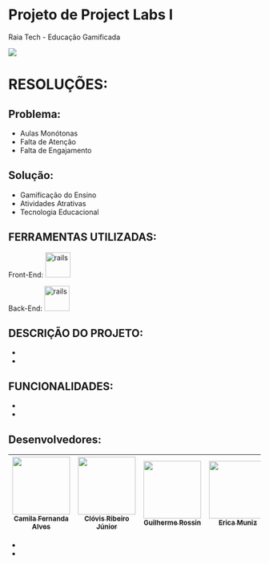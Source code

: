 # Projeto de Project Labs I
Raia Tech - Educação Gamificada

<img src="https://raiatech.com.br/wp-content/uploads/2021/12/cropped-logo.png" />


# RESOLUÇÕES:
## Problema:
- Aulas Monótonas
- Falta de Atenção
- Falta de Engajamento

## Solução:
- Gamificação do Ensino
- Atividades Atrativas
- Tecnologia Educacional


FERRAMENTAS UTILIZADAS:
-
Front-End: <img src="https://cdn.jsdelivr.net/gh/devicons/devicon/icons/react/react-original.svg" alt="rails" width="50" height= "50" style="max-
width:100%;"/>

Back-End: <img src="https://cdn.jsdelivr.net/gh/devicons/devicon/icons/java/java-original.svg" alt="rails" width="50" height= "50" style="max-
width:100%;"/>


DESCRIÇÃO DO PROJETO:
-
-
-


FUNCIONALIDADES:
-
-
-

Desenvolvedores:
-
| [<img src="https://avatars.githubusercontent.com/u/37356058?v=4" width=115><br><sub>Camila Fernanda Alves</sub>](https://github.com/camilafernanda) |  [<img src="https://avatars.githubusercontent.com/u/38091359?v=4" width=115><br><sub>Clóvis Ribeiro Júnior</sub>](https://github.com/crovim) |  [<img src="https://avatars.githubusercontent.com/u/37315196?v=4" width=115><br><sub>Guilherme Rossin</sub>](https://github.com/GuilhermeRossin) | [<img src="https://avatars.githubusercontent.com/u/21059035?v=4" width=115><br><sub>Erica Muniz</sub>](https://github.com/Erica08muniz) |
| :---: | :---: | :---: | :---: 
-
-
